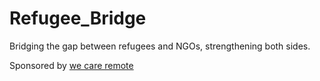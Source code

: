 # Refugee_Bridge
Bridging the gap between refugees and NGOs, strengthening both sides.

Sponsored by [we care remote](https://wcr.is/home)
